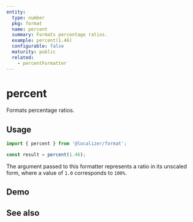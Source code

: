 ```yaml
---
entity:
  type: number
  pkg: format
  name: percent
  summary: Formats percentage ratios.
  example: percent(1.46)
  configurable: false
  maturity: public
  related:
    - percentFormatter
---
```


# percent <Package name="format"/>

Formats percentage ratios.

## Usage

```typescript twoslash
import { percent } from '@localizer/format';

const result = percent(1.46);
```

The argument passed to this formatter represents a ratio in its unscaled form, where a value of `1.0` corresponds to `100%`.

## Demo

<script setup>
  import { ref } from 'vue';
  import { NFormItem } from 'naive-ui/es/form';
  import { NInputNumber } from 'naive-ui/es/input-number';

  const value = ref(1.46);
</script>

<EntityDemo :args="[value]">
  <NFormItem label="Value">
    <NInputNumber clearable v-model:value="value" :step="0.01"/>
  </NFormItem>
</EntityDemo>

## See also

<Entities />

